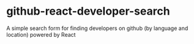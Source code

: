 # github-react-developer-search
A simple search form for finding developers on github (by language and location) powered by React
